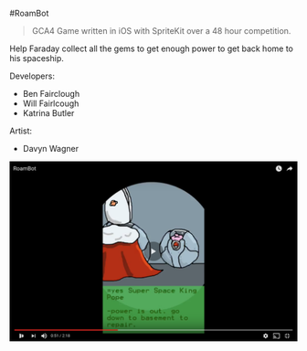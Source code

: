 #RoamBot
> GCA4 Game written in iOS with SpriteKit over a 48 hour competition.

Help Faraday collect all the gems to get enough power to get back home to his spaceship.

Developers:
- Ben Fairclough
- Will Fairlcough
- Katrina Butler

Artist:
- Davyn Wagner

[![RoamBot Gameplay](https://raw.githubusercontent.com/Lypho/RoamBot/master/screenshots/gameplay-video-image.png)](https://www.youtube.com/watch?v=VKlo-GkXAvA "RoamBot Gameplay")